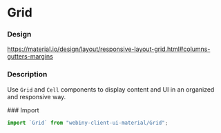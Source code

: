 # Grid

### Design
<a href="https://material.io/design/layout/responsive-layout-grid.html#columns-gutters-margins" target="_blank">https://material.io/design/layout/responsive-layout-grid.html#columns-gutters-margins</a>

### Description
Use `Grid` and `Cell` components to display content and UI in an organized and responsive way.

### Import
```js
import `Grid` from "webiny-client-ui-material/Grid";
```